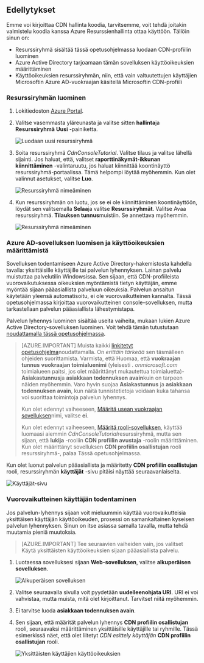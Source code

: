## <a name="prerequisites"></a>Edellytykset

Emme voi kirjoittaa CDN hallinta koodia, tarvitsemme, voit tehdä joitakin valmistelu koodia kanssa Azure Resurssienhallinta ottaa käyttöön.  Tällöin sinun on:

* Resurssiryhmä sisältää tässä opetusohjelmassa luodaan CDN-profiilin luominen
* Azure Active Directory tarjoamaan tämän sovelluksen käyttöoikeuksien määrittäminen
* Käyttöoikeuksien resurssiryhmän, niin, että vain valtuutettujen käyttäjien Microsoftin Azure AD-vuokraajan käsitellä Microsoftin CDN-profiili

### <a name="creating-the-resource-group"></a>Resurssiryhmän luominen

1. Lokitiedoston [Azure Portal](https://portal.azure.com).

2. Valitse vasemmasta yläreunasta ja valitse sitten **hallinta**ja **Resurssiryhmä** **Uusi** -painiketta.
    
    ![Luodaan uusi resurssiryhmä](./media/cdn-app-dev-prep/cdn-new-rg-1-include.png)

3. Soita resurssiryhmä *CdnConsoleTutorial*.  Valitse tilaus ja valitse lähellä sijainti.  Jos haluat, että, valitset **raporttinäkymät-ikkunan kiinnittäminen** -valintaruutu, jos haluat kiinnittää koontinäyttö resurssiryhmä-portaalissa.  Tämä helpompi löytää myöhemmin.  Kun olet valinnut asetukset, valitse **Luo**.

    ![Resurssiryhmä nimeäminen](./media/cdn-app-dev-prep/cdn-new-rg-2-include.png)

4. Kun resurssiryhmän on luotu, jos se ei ole kiinnittäminen koontinäyttöön, löydät sen valitsemalla **Selaa**ja valitse **Resurssiryhmät**.  Valitse Avaa resurssiryhmä.  **Tilauksen tunnus**muistiin.  Se annettava myöhemmin.

    ![Resurssiryhmä nimeäminen](./media/cdn-app-dev-prep/cdn-subscription-id-include.png)

### <a name="creating-the-azure-ad-application-and-applying-permissions"></a>Azure AD-sovelluksen luomisen ja käyttöoikeuksien määrittämistä

Sovelluksen todentamiseen Azure Active Directory-hakemistosta kahdella tavalla: yksittäisille käyttäjille tai palvelun lyhennyksen. Lainan palvelu muistuttaa palvelutilin Windowsissa.  Sen sijaan, että CDN-profiileista vuorovaikutuksessa oikeuksien myöntämistä tietyn käyttäjän, emme myöntää sijaan pääasiallista palveluun oikeuksia.  Palvelun ansaitun käytetään yleensä automatisoitu, ei ole vuorovaikutteinen kannalta.  Tässä opetusohjelmassa kirjoittaa vuorovaikutteinen console-sovelluksen, mutta tarkastellaan palvelun pääasiallista lähestymistapa.

Palvelun lyhennys luominen sisältää useita vaiheita, mukaan lukien Azure Active Directory-sovelluksen luominen.  Voit tehdä tämän tutustutaan [noudattamalla tässä opetusohjelmassa](../articles/resource-group-create-service-principal-portal.md).

> [AZURE.IMPORTANT] Muista kaikki [linkitetyt opetusohjelma](../articles/resource-group-create-service-principal-portal.md)noudattamalla.  On *erittäin tärkeää* sen täsmälleen ohjeiden suorittamista.  Varmista, että Huomaa, että **vuokraajan tunnus** **vuokraajan toimialuenimi** (yleisesti *. onmicrosoft.com* toimialueen paitsi, jos olet määrittänyt mukautettua toimialuetta)- **Asiakastunnus**ja **asiakkaan todennuksen avain**kuin on tarpeen näiden myöhemmin.  Varo hyvin suojaa **Asiakastunnus** ja **asiakkaan todennuksen avain**, kun näitä tunnistetietoja voidaan kuka tahansa voi suorittaa toimintoja palvelun lyhennys. 
>   
> Kun olet edennyt vaiheeseen, [Määritä usean vuokraajan sovelluksen](../articles/resource-group-create-service-principal-portal.md#configure-multi-tenant-application)nimi, valitse **ei**.
> 
> Kun olet edennyt vaiheeseen, [Määritä rooli-sovelluksen](../articles/resource-group-create-service-principal-portal.md#assign-application-to-role), käyttää luomaasi aiemmin *CdnConsoleTutorial*resurssiryhmä, mutta sen sijaan, että **lukija** -rooliin **CDN profiilin avustaja** -roolin määrittäminen.  Kun olet määrittänyt sovelluksen **CDN profiilin osallistujan** rooli resurssiryhmä-, palaa Tässä opetusohjelmassa. 

Kun olet luonut palvelun pääasiallista ja määritetty **CDN profiilin osallistujan** rooli, resurssiryhmän **käyttäjät** -sivu pitäisi näyttää seuraavanlaiselta.

![Käyttäjät-sivu](./media/cdn-app-dev-prep/cdn-service-principal-include.png)


### <a name="interactive-user-authentication"></a>Vuorovaikutteinen käyttäjän todentaminen

Jos palvelun-lyhennys sijaan voit mieluummin käyttää vuorovaikutteisia yksittäisen käyttäjän käyttöoikeuden, prosessi on samankaltainen kyseisen palvelun lyhennyksen.  Sinun on itse asiassa samalla tavalla, mutta tehdä muutamia pieniä muutoksia.

> [AZURE.IMPORTANT] Tee seuraavien vaiheiden vain, jos valitset Käytä yksittäisten käyttöoikeuksien sijaan pääasiallista palvelu.

1. Luotaessa sovelluksesi sijaan **Web-sovelluksen**, valitse **alkuperäisen sovelluksen**. 
    
    ![Alkuperäisen sovelluksen](./media/cdn-app-dev-prep/cdn-native-application-include.png)
    
2. Valitse seuraavalla sivulla voit pyydetään **uudelleenohjata URI**.  URI ei voi vahvistaa, mutta muista, mitä olet kirjoittanut.  Tarvitset niitä myöhemmin. 

3. Ei tarvitse luoda **asiakkaan todennuksen avain**.

4. Sen sijaan, että määrität palvelun lyhennys **CDN profiilin osallistujan** rooli, seuraavaksi määrittäminen yksittäisille käyttäjille tai ryhmille.  Tässä esimerkissä näet, että olet liitetyt *CDN esittely käyttäjän* **CDN profiilin osallistujan** rooli.  
    
    ![Yksittäisten käyttäjien käyttöoikeuksien](./media/cdn-app-dev-prep/cdn-aad-user-include.png)

